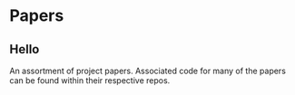 # Papers
## Hello
An assortment of project papers. Associated code for many of the papers can be found within their respective repos.

